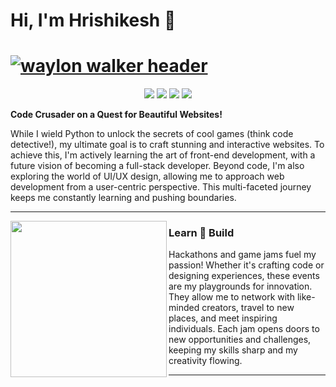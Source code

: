# Hi, I'm Hrishikesh 👋
# [![waylon walker header](https://raw.githubusercontent.com/WaylonWalker/WaylonWalker/main/icon/gh-bannner-light.png)](https://waylonwalker.com)

<div id=icons>
<p align='center'>
<a href="https://github.com/Clicxl"><img src="assets/media_icons/Github.svg" ></a>
<a href="https://www.linkedin.com/in/hrishikesh-h-puligal-578236305/"><img src="assets/media_icons/Linkedin.svg"></a>
<a href="https://www.linkedin.com/in/hrishikesh-h-puligal-578236305/"><img src="assets/media_icons/Twitter.svg"></a>
<a href="https://www.linkedin.com/in/hrishikesh-h-puligal-578236305/"><img src="assets/media_icons/Mail.png"></a>
</p>
</div>



**Code Crusader on a Quest for Beautiful Websites!**

While I wield Python to unlock the secrets of cool games (think code detective!), my ultimate goal is to craft stunning and interactive websites.  To achieve this, I'm actively learning the art of front-end development, with a future vision of becoming a full-stack developer.  Beyond code, I'm also exploring the world of UI/UX design, allowing me to approach web development from a user-centric perspective.  This multi-faceted journey keeps me constantly learning and pushing boundaries.

---
<p>
<img width="250" align='left' src="assets/misc/LearnBuild.png">
</p>

### Learn 🔁 Build
Hackathons and game jams fuel my passion! Whether it's crafting code or designing experiences, these events are my playgrounds for innovation.  They allow me to network with like-minded creators, travel to new places, and meet inspiring individuals. Each jam opens doors to new opportunities and challenges, keeping my skills sharp and my creativity flowing.

---